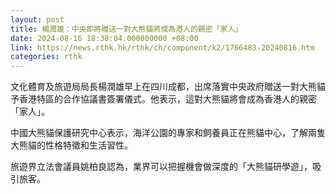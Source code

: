 ```yaml
---
layout: post
title: 楊潤雄：中央即將贈送一對大熊貓將成為港人的親密「家人」
date: 2024-08-16 18:38:04.000000000 +08:00
link: https://news.rthk.hk/rthk/ch/component/k2/1766483-20240816.htm
categories: rthk
---
```


文化體育及旅遊局局長楊潤雄早上在四川成都，出席落實中央政府贈送一對大熊貓予香港特區的合作協議書簽署儀式。他表示，這對大熊貓將會成為香港人的親密「家人」。

中國大熊貓保護研究中心表示，海洋公園的專家和飼養員正在熊貓中心，了解兩隻大熊貓的性格特徵和生活習性。

旅遊界立法會議員姚柏良認為，業界可以把握機會做深度的「大熊貓研學遊」，吸引旅客。
